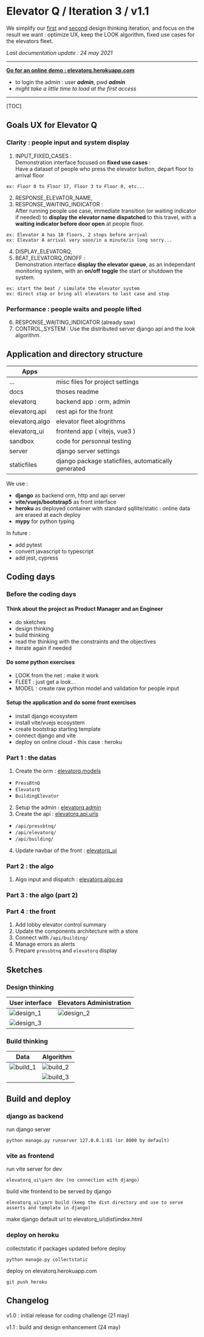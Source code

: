 # Elevator Q / Iteration 3 / v1.1

We simplify our [first](../iter1/readme.md) and [second](../iter2/readme.md) design thinking iteration, and focus on the result we want : optimize UX, keep the LOOK algorithm, fixed use cases for the elevators fleet. 

*Last documentation update : 24 may 2021*

---

**[Go for an online demo : elevatorq.herokuapp.com](http://elevatorq.herokuapp.com)**

-   to login the admin : user _**admin**_, pwd _**admin**_
-   _might take a little time to load at the first access_

---

[TOC]

## Goals UX for Elevator Q

### Clarity : people input and system display

1. INPUT_FIXED_CASES :  
   Demonstration interface focused on **fixed use cases** :  
   Have a dataset of people who press the elevator button, depart floor to arrival floor

```
ex: Floor 0 to Floor 17, Floor 3 to Floor 0, etc...
```

2. RESPONSE_ELEVATOR_NAME,
3. RESPONSE_WAITING_INDICATOR :  
   After running people use case, immediate transition (or waiting indicator if needed) to **display the elevator name dispatched** to this travel, with a **waiting indicator before door open** at people floor.

```
ex: Elevator A has 10 floors, 2 stops before arrival
ex: Elevator A arrival very soon/in a minute/is long sorry...
```

4. DISPLAY_ELEVATORQ,
5. BEAT_ELEVATORQ_ONOFF :  
   Demonstration interface **display the elevator queue**, as an independant monitoring system, with an **on/off toggle** the start or shutdown the system.

```
ex: start the beat / simulate the elevator system
ex: direct stop or bring all elevators to last case and stop
```

### Performance : people waits and people lifted

6. RESPONSE_WAITING_INDICATOR (already saw)
7. CONTROL_SYSTEM : Use the distributed server django api and the look algorithm.

## Application and directory structure

| Apps           |                                                     |
| -------------- | --------------------------------------------------- |
| ...            | misc files for project settings                     |
| docs           | thoses readme                                       |
| elevatorq      | backend app : orm, admin                            |
| elevatorq.api  | rest api for the front                              |
| elevatorq.algo | elevator fleet alogrithms                           |
| elevatorq_ui   | frontend app ( vitejs, vue3 )                       |
| sandbox        | code for personnal testing                          |
| server         | django server settings                              |
| staticfiles    | django package staticfiles, automatically generated |

We use :

- **django** as backend orm, http and api server
- **vite/vuejs/bootstrap5** as front interface
- **heroku** as deployed container with standard sqllite/static : online data are erased at each deploy
- **mypy** for python typing 

In future :

- add pytest
- convert javascript to typescript
- add jest, cypress

## Coding days

### Before the coding days

#### Think about the project as Product Manager and an Engineer

- do sketches 
- design thinking
- build thinking
- read the thinking with the constraints and the objectives 
- iterate again if needed

#### Do some python exercises

-   LOOK from the net : make it work
-   FLEET : just get a look...
-   MODEL : create raw python model and validation for people input

#### Setup the application and do some front exercises

- install django ecosystem
- install vite/vuejs ecosystem
- create bootstrap starting template
- connect django and vite 
- deploy on online cloud - this case : heroku

### Part 1 : the datas

1. Create the orm : [elevatorq.models](../../elevatorq/models.py)

-   `PressBtnQ`
-   `ElevatorQ`
-   `BuildingElevator`

2. Setup the admin  : [elevatorq.admin](../../elevatorq/admin.py)
3. Create the api : [elevatorq.api.urls](../../elevatorq/api/urls.py)

-   `/api/pressbtnq/`
-   `/api/elevatorq/`
-   `/api/building/`

4. Update navbar of the front : [elevatorq_ui](../../elevatorq_ui/readme.md)

### Part 2 : the algo

1. Algo input and dispatch : [elevatorq.algo.eq](../../elevatorq/algo/eq.py)

### Part 3 : the algo (part 2)



### Part 4 : the front

1. Add lobby elevator control summary
2. Update the components architecture with a store
3. Connect with `/api/building/`
4. Manage errors as alerts
5. Prepare `pressbtnq` and `elevatorq` display





## Sketches

### Design thinking

| User interface            | Elevators Administration  |
| ------------------------- | ------------------------- |
| ![design_1](design_1.jpg) | ![design_2](design_2.jpg) |
| ![design_3](design_3.jpg) |                           |

### Build thinking

| Data                    | Algorithm               |
| ----------------------- | ----------------------- |
| ![build_1](build_1.jpg) | ![build_2](build_2.jpg) |
|                         | ![build_3](build_3.jpg) |

## Build and deploy

### django as backend

run django server

```
python manage.py runserver 127.0.0.1:81 (or 8000 by default)
```

### vite as frontend

run vite server for dev

```
elevatorq_ui\yarn dev (no connection with django)
```

build vite frontend to be served by django

```
elevatorq_ui\yarn build (keep the dist directory and use to serve asserts and template in django)
```

make django default url to elevatorq_ui\dist\index.html

### deploy on heroku

collectstatic if packages updated before deploy

```
python manage.py collectstatic
```

deploy on elevatorq.herokuapp.com

```
git push heroku
```

## Changelog

v1.0 : initial release for coding challenge (21 may)

v1.1 : build and design enhancement (24 may)


